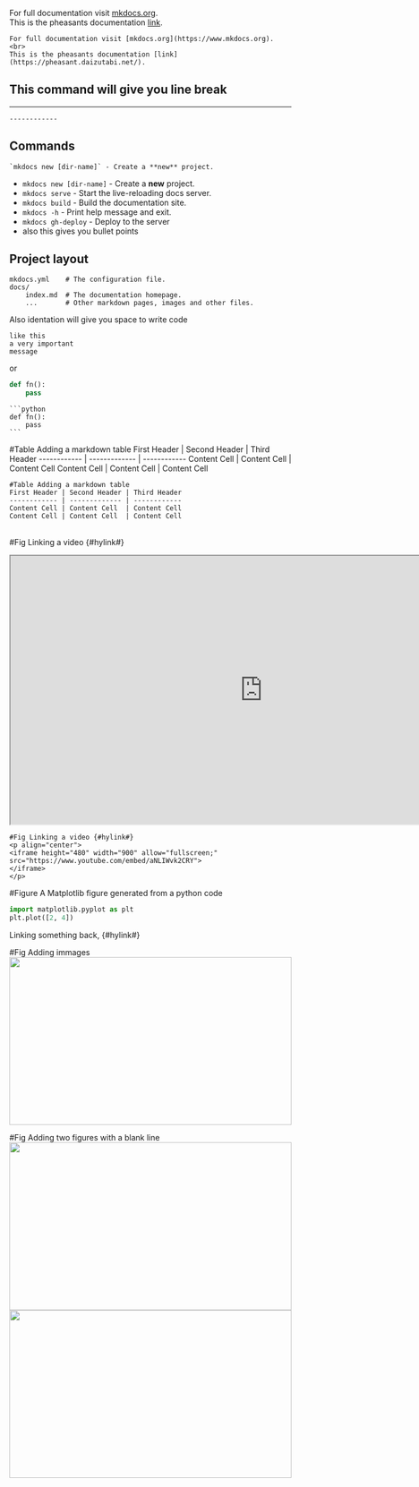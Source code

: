 For full documentation visit [mkdocs.org](https://www.mkdocs.org). <br>
This is the pheasants documentation [link](https://pheasant.daizutabi.net/).

    For full documentation visit [mkdocs.org](https://www.mkdocs.org). <br>
    This is the pheasants documentation [link](https://pheasant.daizutabi.net/).

##   This command will give you line break
------------
    ------------

## Commands
    `mkdocs new [dir-name]` - Create a **new** project.
* `mkdocs new [dir-name]` - Create a **new** project.
* `mkdocs serve` - Start the live-reloading docs server.
* `mkdocs build` - Build the documentation site.
* `mkdocs -h` - Print help message and exit.
* `mkdocs gh-deploy` - Deploy to the server
* also this gives you bullet points

## Project layout

    mkdocs.yml    # The configuration file.
    docs/
        index.md  # The documentation homepage.
        ...       # Other markdown pages, images and other files.

Also identation will give you space to write code
    
    like this
    a very important
    message
or
```python
def fn():
    pass
```
    ```python
    def fn():
        pass
    ```



#Table Adding a markdown table
First Header | Second Header | Third Header
------------ | ------------- | ------------
Content Cell | Content Cell  | Content Cell
Content Cell | Content Cell  | Content Cell


    #Table Adding a markdown table
    First Header | Second Header | Third Header
    ------------ | ------------- | ------------
    Content Cell | Content Cell  | Content Cell
    Content Cell | Content Cell  | Content Cell



<br>
#Fig Linking a video {#hylink#}
<p align="center">
<iframe height="480" width="900" allow="fullscreen;"
 src="https://www.youtube.com/embed/aNLIWvk2CRY">
</iframe>
</p>



    #Fig Linking a video {#hylink#}
    <p align="center">
    <iframe height="480" width="900" allow="fullscreen;"
    src="https://www.youtube.com/embed/aNLIWvk2CRY">
    </iframe>
    </p>



#Figure A Matplotlib figure generated from a python code
```python
import matplotlib.pyplot as plt 
plt.plot([2, 4])
```

Linking something back, {#hylink#}

#Fig Adding immages
<img src="../img/2temp.jpg"
	 style="object-fit:scale-down;
            object-position: center;
            width:100%;
            height:300px;"/>


#Fig Adding two figures with a blank line
<img src="../img/2temp.jpg"
	 style="object-fit:scale-down; object-position: center; width:100%;
            height:300px;"/>
<img src="../img/2temp.jpg"
	 style="object-fit:scale-down; object-position: center; width:100%;
            height:300px;"/>